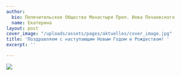 ```yaml
---
author:
  bio: Попечительское Общество Монастыря Преп. Иова Почаевского
  name: Екатерина
layout: post
cover_image: "/uploads/assets/pages/aktuelles/cover_image.jpg"
title: 'Поздравляем с наступающим Новым Годом и Рождеством! '
excerpt: ''

---
```

![](https://res.cloudinary.com/hiobmon/image/upload/v1609412438/media/2020/E43F8F29-E91D-422C-9F72-D0C83DCDF959_gsvhel.jpg)